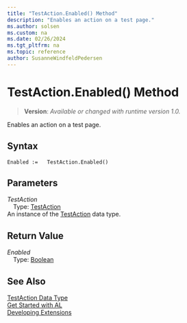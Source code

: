 ```yaml
---
title: "TestAction.Enabled() Method"
description: "Enables an action on a test page."
ms.author: solsen
ms.custom: na
ms.date: 02/26/2024
ms.tgt_pltfrm: na
ms.topic: reference
author: SusanneWindfeldPedersen
---
```

[//]: # (START>DO_NOT_EDIT)
[//]: # (IMPORTANT:Do not edit any of the content between here and the END>DO_NOT_EDIT.)
[//]: # (Any modifications should be made in the .xml files in the ModernDev repo.)
# TestAction.Enabled() Method
> **Version**: _Available or changed with runtime version 1.0._

Enables an action on a test page.


## Syntax
```AL
Enabled :=   TestAction.Enabled()
```
## Parameters
*TestAction*  
&emsp;Type: [TestAction](testaction-data-type.md)  
An instance of the [TestAction](testaction-data-type.md) data type.  

## Return Value
*Enabled*  
&emsp;Type: [Boolean](../boolean/boolean-data-type.md)  



[//]: # (IMPORTANT: END>DO_NOT_EDIT)
## See Also
[TestAction Data Type](testaction-data-type.md)  
[Get Started with AL](../../devenv-get-started.md)  
[Developing Extensions](../../devenv-dev-overview.md)